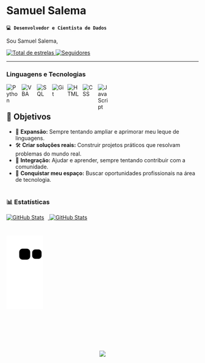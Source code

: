 # Samuel Salema

**`💻 Desenvolvedor e Cientista de Dados `**

Sou Samuel Salema,
<div style="display: inline-block" align="left">
    <a href="https://github.com/samuelcsalema?tab=repositories&sort=stargazers">
        <img 
            alt="Total de estrelas" 
            title="Total de estrelas GitHub" 
            src="https://custom-icon-badges.demolab.com/github/stars/samuelcsalema?color=55960c&style=for-the-badge&labelColor=488207&logo=star&label=estrelas"
        />
    </a>
    <a href="https://github.com/samuelcsalema?tab=followers">
        <img 
            alt="Seguidores" 
            title="Me siga no GitHub" 
            src="https://custom-icon-badges.demolab.com/github/followers/samuelcsalema?color=236ad3&labelColor=1155ba&style=for-the-badge&logo=github&label=Seguidores&logoColor=white"
        />
    </a>
</div>

---

### Linguagens e Tecnologias

<img 
    align="left" 
    alt="Python" 
    title="Python"
    width="30px" 
    style="padding-right: 10px;" 
    src="https://cdn.jsdelivr.net/gh/devicons/devicon@latest/icons/python/python-original.svg" 
/>
<img 
    align="left" 
    alt="VBA" 
    title="VBA"
    width="30px" 
    style="padding-right: 10px;" 
    src="https://www.svgrepo.com/show/374159/vba.svg" 
/>
<img 
    align="left" 
    alt="SQL" 
    title="SQL"
    width="30px" 
    style="padding-right: 10px;" 
    src="https://symbols.getvecta.com/stencil_27/79_sql-database-generic.494ff6320e.png"  
/>
<img 
    align="left" 
    alt="Git" 
    title="Git"
    width="30px" 
    style="padding-right: 10px;" 
    src="https://cdn.jsdelivr.net/gh/devicons/devicon@latest/icons/git/git-original.svg" 
/>
<img 
    align="left" 
    alt="HTML"
    title="HTML" 
    width="30px" 
    style="padding-right: 10px;" 
    src="https://cdn.jsdelivr.net/gh/devicons/devicon@latest/icons/html5/html5-original.svg" 
/>
<img 
    align="left" 
    alt="CSS" 
    title="CSS"
    width="30px" 
    style="padding-right: 10px;" 
    src="https://cdn.jsdelivr.net/gh/devicons/devicon@latest/icons/css3/css3-original.svg"
/>
<img 
    align="left" 
    alt="JavaScript" 
    title="JavaScript"
    width="30px" 
    style="padding-right: 10px;" 
    src="https://cdn.jsdelivr.net/gh/devicons/devicon@latest/icons/javascript/javascript-original.svg" 
/>

<br/>
<br/>

#

## 🚀 Objetivos  

- 🧠 **Expansão:** Sempre tentando ampliar e aprimorar meu leque de linguagens.  
- 🛠️ **Criar soluções reais:** Construir projetos práticos que resolvam problemas do mundo real.  
- 🤝 **Integração:** Ajudar e aprender, sempre tentando contribuir com a comunidade.  
- 🎯 **Conquistar meu espaço:** Buscar oportunidades profissionais na área de tecnologia.  

#

### 📊 Estatísticas

<div align="center" style="display: inline-block">
    <a href="https://github.com/samuelcsalema">
    <img alt="GitHub Stats" height="156em" style="padding-right: 10px;" src="https://github-readme-stats.vercel.app/api?username=samuelcsalema&show_icons=true&theme=holi&include_all_commits=true&locale=pt-br"/>
    <img alt="GitHub Stats" height="156em" src="https://github-readme-stats.vercel.app/api/top-langs/?username=samuelcsalema&theme=holi&layout=compact&custom_title=Tecnologias&langs_count=9"/>

</div>

#

![snake gif](https://raw.githubusercontent.com/samuelcsalema/samuelcsalema/output/github-contribution-grid-snake.svg)


#

<br>
<h1 align="center">
<img src="https://readme-typing-svg.herokuapp.com/?font=Righteous&size=35&center=true&vCenter=true&width=500&height=70&duration=4000&lines=Prazer+em+recebe-lo!;" />
</h1>
